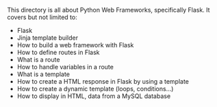 This directory is all about Python Web Frameworks, specifically Flask.
It covers but not limited to:

+ Flask
+ Jinja template builder
+ How to build a web framework with Flask
+ How to define routes in Flask
+ What is a route
+ How to handle variables in a route
+ What is a template
+ How to create a HTML response in Flask by using a template
+ How to create a dynamic template (loops, conditions…)
+ How to display in HTML, data from a MySQL database